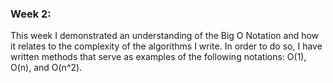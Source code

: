 ### Week 2:
This week I demonstrated an understanding of the Big O Notation and how it relates to the complexity of the algorithms I write. In order to do so, I have written methods that serve as examples of the following notations: O(1), O(n), and O(n^2). 
